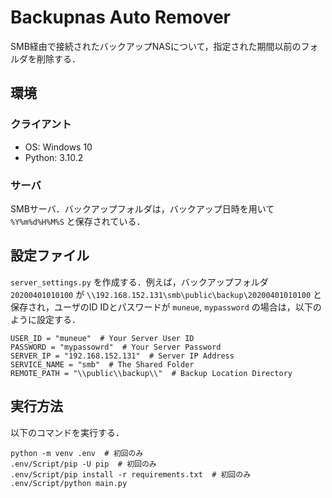 # Backupnas Auto Remover

SMB経由で接続されたバックアップNASについて，指定された期間以前のフォルダを削除する．

## 環境

### クライアント

- OS: Windows 10
- Python: 3.10.2

### サーバ

SMBサーバ．バックアップフォルダは，バックアップ日時を用いて `%Y%m%d%H%M%S` と保存されている．

## 設定ファイル

`server_settings.py` を作成する．例えば，バックアップフォルダ `20200401010100` が `\\192.168.152.131\smb\public\backup\20200401010100` と保存され，ユーザのID
IDとパスワードが `muneue`, `mypassword` の場合は，以下のように設定する．

```python:server_settings_py
USER_ID = "muneue"  # Your Server User ID
PASSWORD = "mypassowrd"  # Your Server Password
SERVER_IP = "192.168.152.131"  # Server IP Address
SERVICE_NAME = "smb"  # The Shared Folder
REMOTE_PATH = "\\public\\backup\\"  # Backup Location Directory
```


## 実行方法

以下のコマンドを実行する．

```powershll:run
python -m venv .env  # 初回のみ
.env/Script/pip -U pip  # 初回のみ
.env/Script/pip install -r requirements.txt  # 初回のみ
.env/Script/python main.py
```
